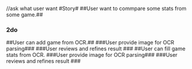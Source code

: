 //ask what user want
#Story#
##User want to commpare some stats from some game.##
### 2do
##User can add game from OCR.##
###User provide image for OCR parsing###
###User reviews and refines result ### 
##User can fill game stats from OCR.
###User provide image for OCR parsing###
###User reviews and refines result ### 
